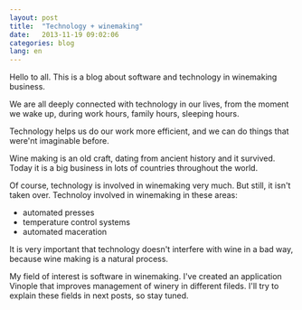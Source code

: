 ```yaml
---
layout: post
title:  "Technology + winemaking"
date:   2013-11-19 09:02:06
categories: blog
lang: en
---
```

Hello to all. This is a blog about software and technology in winemaking business.

We are all deeply connected with technology in our lives, from the moment we wake up, during work hours, family hours, sleeping hours.

Technology helps us do our work more efficient, and we can do things that were'nt imaginable before.

Wine making is an old craft, dating from ancient history and it survived. Today it is a big business in lots of countries throughout the world.

Of course, technology is involved in winemaking very much. But still, it isn't taken over.
Technoloy involved in winemaking in these areas:

* automated presses
* temperature control systems
* automated maceration

It is very important that technology doesn't interfere with wine in a bad way, because wine making is a natural process.

My field of interest is software in winemaking. I've created an application Vinople that improves management of winery in different fileds.
I'll try to explain these fields in next posts, so stay tuned.
